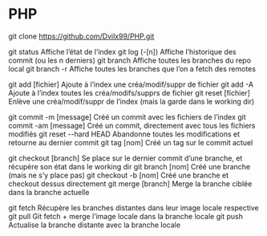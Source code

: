 # PHP
git clone https://github.com/Dvilx99/PHP.git

git status
Affiche l’état de l’index
git log (-[n])
Affiche l’historique des commit (ou les n derniers)
git branch
Affiche toutes les branches du repo local
git branch -r
Affiche toutes les branches que l’on a fetch des remotes

git add [fichier]
Ajoute à l’index une créa/modif/suppr de fichier
git add -A
Ajoute à l’index toutes les créa/modifs/supprs de fichier
git reset [fichier]
Enlève une créa/modif/suppr de l’index (mais la garde dans le working dir)

git commit -m [message]
Créé un commit avec les fichiers de l’index
git commit -am [message]
Créé un commit, directement avec tous les fichiers modifiés
git reset --hard HEAD
Abandonne toutes les modifications et retourne au dernier commit
git tag [nom]
Créé un tag sur le commit actuel

git checkout [branch]
Se place sur le dernier commit d’une branche, et récupère son état dans le working dir
git branch [nom]
Créé une branche (mais ne s’y place pas)
git checkout -b [nom]
Créé une branche et checkout dessus directement
git merge [branch]
Merge la branche ciblée dans la branche actuelle

git fetch
Récupère les branches distantes dans leur image locale respective
git pull
Git fetch + merge l’image locale dans la branche locale
git push
Actualise la branche distante avec la branche locale

